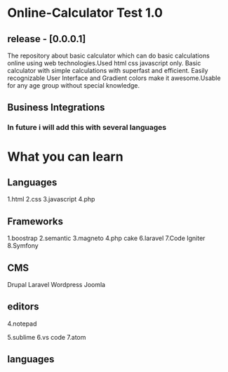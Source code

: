 # Online-Calculator Test 1.0 
## release - [0.0.0.1]

The repository about basic calculator which can do basic calculations online using web technologies.Used html css javascript only. 
Basic calculator with simple calculations with superfast and efficient.
Easily recognizable User Interface and Gradient colors make it awesome.Usable for any age group without special knowledge.
## Business Integrations
### In future i will add this with several languages

# What you can learn

## Languages
1.html
2.css
3.javascript
4.php

## Frameworks
1.boostrap
2.semantic
3.magneto
4.php cake
6.laravel
7.Code Igniter
8.Symfony

## CMS
Drupal
Laravel
Wordpress
Joomla



## editors
4.notepad

5.sublime
6.vs code
7.atom

## languages

 
 
